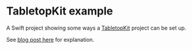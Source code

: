 # TabletopKit example

A Swift project showing some ways a [TabletopKit](https://developer.apple.com/documentation/tabletopkit) project can be set up.

See [blog post here](https://vision.rodeo/tabletopkit/) for explanation.

